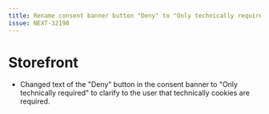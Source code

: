 ```yaml
---
title: Rename consent banner button "Deny" to "Only technically required"
issue: NEXT-32198
---
```


# Storefront

* Changed text of the "Deny" button in the consent banner to "Only technically required" to clarify to the user that technically cookies are required.
